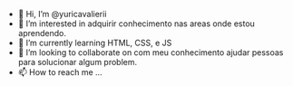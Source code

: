 - 👋 Hi, I’m @yuricavalierii
- 👀 I’m interested  in adquirir conhecimento nas areas onde estou aprendendo.
- 🌱 I’m currently learning HTML, CSS, e JS
- 💞️ I’m looking to collaborate on  com meu conhecimento ajudar pessoas para solucionar algum problem.
- 📫 How to reach me ...


<!---
yuricavalierii/yuricavalierii is a ✨ special ✨ repository because its `README.md` (this file) appears on your GitHub profile.
You can click the Preview link to take a look at your changes.
--->

